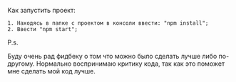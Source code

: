 Как запустить проект:

    1. Находясь в папке с проектом в консоли ввести: "npm install";
    2. Ввести "npm start";
    
P.s.

Буду очень рад фидбеку о том что можно было сделать лучше либо по-другому.
Нормально воспринимаю критику кода, так как это поможет мне сделать мой код лучше.